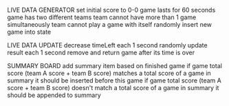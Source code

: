 LIVE DATA GENERATOR
set initial score to 0-0
game lasts for 60 seconds
game has two different teams 
team cannot have more than 1 game simultaneously
team cannot play a game with itself 
randomly insert new game into state 

LIVE DATA UPDATE
decrease timeLeft each 1 second
randomly update result each 1 second
remove and return game after its time is over

SUMMARY BOARD
add summary item based on finished game
if game total score (team A score + team B score) matches a total score of a game in summary it should be inserted before this game 
if game total score (team A score + team B score) doesn't match a total score of a game in summary it should be appended to summary 